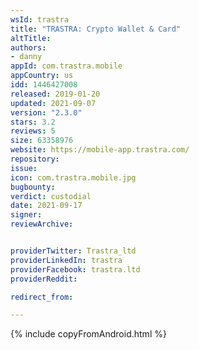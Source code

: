 ```yaml
---
wsId: trastra
title: "TRASTRA: Crypto Wallet & Card"
altTitle: 
authors:
- danny
appId: com.trastra.mobile
appCountry: us
idd: 1446427008
released: 2019-01-20
updated: 2021-09-07
version: "2.3.0"
stars: 3.2
reviews: 5
size: 63358976
website: https://mobile-app.trastra.com/
repository: 
issue: 
icon: com.trastra.mobile.jpg
bugbounty: 
verdict: custodial
date: 2021-09-17
signer: 
reviewArchive:


providerTwitter: Trastra_ltd
providerLinkedIn: trastra
providerFacebook: trastra.ltd
providerReddit: 

redirect_from:

---
```


 {% include copyFromAndroid.html %}

